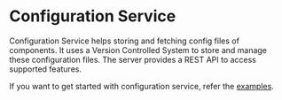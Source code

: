 Configuration Service
=========================

Configuration Service helps storing and fetching config files of components.
It uses a Version Controlled System to store and manage these configuration files.
The server provides a REST API to access supported features.

If you want to get started with configuration service, refer the [examples](https://tmtsoftware.github.io/csw/services/config.html). 